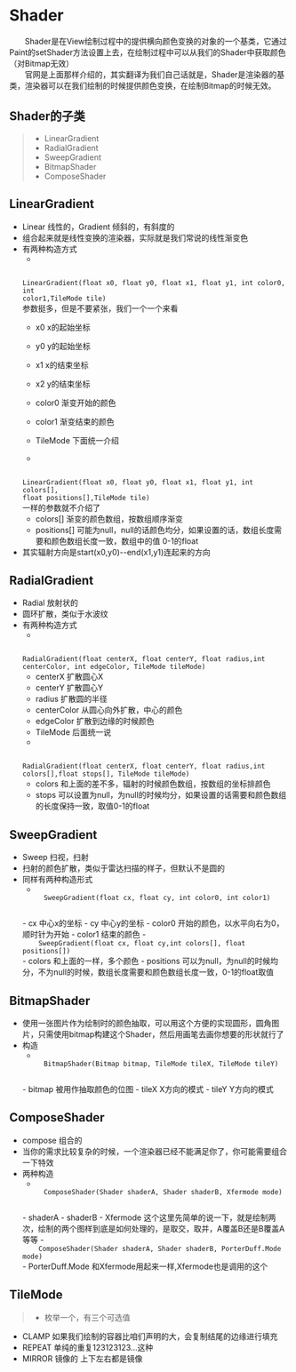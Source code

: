 # Shader #
<p>
   　　Shader是在View绘制过程中的提供横向颜色变换的对象的一个基类，它通过Paint的setShader方法设置上去，在绘制过程中可以从我们的Shader中获取颜色（对Bitmap无效）<br/>
   　　官网是上面那样介绍的，其实翻译为我们自己话就是，Shader是渲染器的基类，渲染器可以在我们绘制的时候提供颜色变换，在绘制Bitmap的时候无效。
</p>

## Shader的子类 ##
>* LinearGradient
>* RadialGradient
>* SweepGradient
>* BitmapShader
>* ComposeShader

## LinearGradient ##
- Linear 线性的，Gradient 倾斜的，有斜度的
- 组合起来就是线性变换的渲染器，实际就是我们常说的线性渐变色
- 有两种构造方式
  - <code>
  LinearGradient(float x0, float y0, float x1, float y1, int color0, int color1,TileMode tile)
  </code>
  <br/>
  参数挺多，但是不要紧张，我们一个一个来看<br/>
   - x0 x的起始坐标
   - y0 y的起始坐标
   - x1 x的结束坐标
   - x2 y的结束坐标
   - color0 渐变开始的颜色
   - color1 渐变结束的颜色
   - TileMode 下面统一介绍

  - <code>
  LinearGradient(float x0, float y0, float x1, float y1, int colors[], float positions[],TileMode tile)
  </code>
  <br/>
  一样的参数就不介绍了<br/>
    - colors[] 渐变的颜色数组，按数组顺序渐变
    - positions[] 可能为null，null的话颜色均分，如果设置的话，数组长度需要和颜色数组长度一致，数组中的值 0-1的float
- 其实辐射方向是start(x0,y0)--end(x1,y1)连起来的方向

## RadialGradient ##
- Radial 放射状的
- 圆环扩散，类似于水波纹
- 有两种构造方式
  - <code>
  RadialGradient(float centerX, float centerY, float radius,int centerColor, int edgeColor, TileMode tileMode)
  </code>
    - centerX 扩散圆心X
    - centerY 扩散圆心Y
    - radius  扩散圆的半径
    - centerColor 从圆心向外扩散，中心的颜色
    - edgeColor  扩散到边缘的时候颜色
    - TileMode 后面统一说
  - <code>
  RadialGradient(float centerX, float centerY, float radius,int colors[],float stops[], TileMode tileMode)
  </code>
    - colors 和上面的差不多，辐射的时候颜色数组，按数组的坐标排颜色
    - stops 可以设置为null，为null的时候均分，如果设置的话需要和颜色数组的长度保持一致，取值0-1的float



## SweepGradient ##
- Sweep 扫视，扫射
- 扫射的颜色扩散，类似于雷达扫描的样子，但默认不是圆的
- 同样有两种构造形式
  - <code>
      SweepGradient(float cx, float cy, int color0, int color1)
  </code>
    - cx 中心x的坐标
    - cy 中心y的坐标
    - color0 开始的颜色，以水平向右为0，顺时针为开始
    - color1 结束的颜色
  - <code>
      SweepGradient(float cx, float cy,int colors[], float positions[])
  </code>
    - colors 和上面的一样，多个颜色
    - positions 可以为null，为null的时候均分，不为null的时候，数组长度需要和颜色数组长度一致，0-1的float取值


## BitmapShader ##
- 使用一张图片作为绘制时的颜色抽取，可以用这个方便的实现圆形，圆角图片，只需使用bitmap构建这个Shader，然后用画笔去画你想要的形状就行了
- 构造
  - <code>
      BitmapShader(Bitmap bitmap, TileMode tileX, TileMode tileY)
  </code>
    - bitmap 被用作抽取颜色的位图
    - tileX  X方向的模式
    - tileY  Y方向的模式


## ComposeShader ##
- compose 组合的
- 当你的需求比较复杂的时候，一个渲染器已经不能满足你了，你可能需要组合一下特效
- 两种构造
  - <code>
      ComposeShader(Shader shaderA, Shader shaderB, Xfermode mode)
  </code>
    - shaderA
    - shaderB
    - Xfermode 这个这里先简单的说一下，就是绘制两次，绘制的两个图样到底是如何处理的，是取交，取并，A覆盖B还是B覆盖A等等
  - <code>
      ComposeShader(Shader shaderA, Shader shaderB, PorterDuff.Mode mode)
  </code>  
    - PorterDuff.Mode 和Xfermode用起来一样,Xfermode也是调用的这个

## TileMode ##
>* 枚举一个，有三个可选值
  - CLAMP 如果我们绘制的容器比咱们声明的大，会复制结尾的边缘进行填充
  - REPEAT 单纯的重复123123123...这种
  - MIRROR 镜像的 上下左右都是镜像
